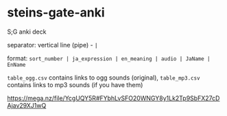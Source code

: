 # steins-gate-anki
S;G anki deck

separator: vertical line (pipe) - `|`

format: `sort_number | ja_expression | en_meaning | audio | JaName | EnName`

`table_ogg.csv` contains links to ogg sounds (original), `table_mp3.csv` contains links to mp3 sounds (if you have them)

https://mega.nz/file/YcgUQY5R#FYbhLvSFO20WNGY8y1Lk2Tp9SbFX27cDAjav29XJ1wQ 
